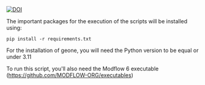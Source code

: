 [![DOI](https://zenodo.org/badge/DOI/10.5281/zenodo.15791835.svg)](https://doi.org/10.5281/zenodo.15791835)


The important packages for the execution of the scripts will be installed using:

```
pip install -r requirements.txt
```

For the installation of geone, you will need the Python version to be equal or under 3.11

To run this script, you'll also need the Modflow 6 executable (https://github.com/MODFLOW-ORG/executables)



